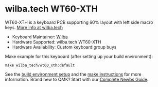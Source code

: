 # wilba.tech WT60-XTH

WT60-XTH is a keyboard PCB supporting 60% layout with left side macro keys. [More info at wilba.tech](https://wilba.tech/)

* Keyboard Maintainer: [Wilba](https://github.com/wilba)
* Hardware Supported: wilba.tech WT60-XTH
* Hardware Availability: Custom keyboard group buys

Make example for this keyboard (after setting up your build environment):

    make wilba_tech/wt60_xth:default

See the [build environment setup](https://docs.qmk.fm/#/getting_started_build_tools) and the [make instructions](https://docs.qmk.fm/#/getting_started_make_guide) for more information. Brand new to QMK? Start with our [Complete Newbs Guide](https://docs.qmk.fm/#/newbs).
